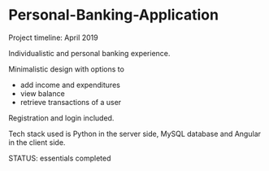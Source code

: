 # Personal-Banking-Application

Project timeline: April 2019

Individualistic and personal banking experience.  

Minimalistic design with options to 
- add income and expenditures
- view balance
- retrieve transactions of a user 

Registration and login included.  

Tech stack used is Python in the server side, MySQL database and Angular in the client side.

STATUS: essentials completed


